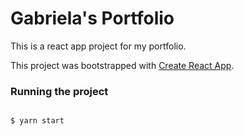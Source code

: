 # Gabriela's Portfolio

This is a react app project for my portfolio.

This project was bootstrapped with [Create React App](https://github.com/facebook/create-react-app).

### Running the project

```bash

$ yarn start

```
